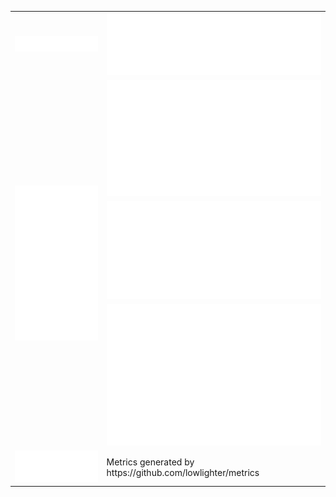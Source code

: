 <table>
  <tr>
    <td><a href="#"><img src="./header.svg" /></a></td>
    <td><a href="#"><img src="./acti_comm.svg" /></a></td>
  </tr>
  <tr>
    <td rowspan=4><a href="#"><img src="./achievements.svg" /></a></td>
  </tr>
  <tr>
    <td><a href="#"><img src="./issue_pr_lang.svg" /></a></td>
  </tr>
  <tr>
    <td><a href="#"><img src="./iso_calender.svg" /></a></td>
  </tr>
  <tr>
    <td><a href="#"><img src="./github-habits.svg" /></a></td>
  </tr>
  <tr>
    <td><a href="https://keyvanfatehi.com"><img src="./blog_posts.svg" /></a></td>
    <td>Metrics generated by https://github.com/lowlighter/metrics</td>
  </tr>

</table>

